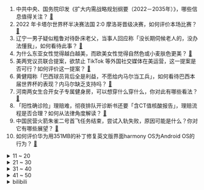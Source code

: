 1. 中共中央、国务院印发《扩大内需战略规划纲要（2022－2035年）》，哪些信息值得关注？ [:link:](https://www.zhihu.com/question/572321968)
2. 2022 年卡塔尔世界杯半决赛法国 2:0 摩洛哥晋级决赛，如何评价本场比赛？ [:link:](https://www.zhihu.com/question/572337883)
3. 辽宁一男子疑似粗鲁对待卧床老父，当事人回应称「没长期伺候老人的，没办法懂我」，如何看待此事？ [:link:](https://www.zhihu.com/question/572104639)
4. 为什么东亚女性觉得越白越美，而欧美女性觉得自然色或小麦肤色更美？ [:link:](https://www.zhihu.com/question/571447748)
5. 美两党议员联合提案，欲禁止 TikTok 等外国社交媒体在美运营，这一提案是否可行？如何评价这一提案？ [:link:](https://www.zhihu.com/question/572298730)
6. 黄健翔称「巴西球员背后全是利益，不愿给内马尔当工兵」，如何看待巴西本届世界杯的表现？内马尔缺乏支持吗？ [:link:](https://www.zhihu.com/question/572145695)
7. 河南两女生合开女子专属健身房，可以想穿什么穿什么，你对此有哪些看法？ [:link:](https://www.zhihu.com/question/571615712)
8. 「阳性确诊险」理赔难，彻夜排队开诊断书还要「含CT值核酸报告」，理赔流程是否合理？如何从法律角度解读？ [:link:](https://www.zhihu.com/question/572311422)
9. 中国民营火箭朱雀二号首飞任务结束，尝试入轨失败，原因可能是什么？你对它有哪些展望？ [:link:](https://www.zhihu.com/question/570565934)
10. 如何评价华为用351MB的补丁修复英文版界面harmony OS为Android OS的行为？ [:link:](https://www.zhihu.com/question/571351988)
<details>
<summary>11 ~ 20</summary>

11. 假如地球忽然出现八十亿头老虎会怎样？ [:link:](https://www.zhihu.com/question/571938256)
12. RNG 官宣元老级选手 xiaohu 离队，如何评价他这七年来在队的表现？他的离开会产生哪些影响？ [:link:](https://www.zhihu.com/question/572322163)
13. 令狐冲独孤九剑大成以后对上张三丰的太极剑哪边更强些? [:link:](https://www.zhihu.com/question/571608701)
14. 山东财经大学本科背景能进去三中一华投行吗? [:link:](https://www.zhihu.com/question/549262852)
15. 多网点快递积压，有快递称工资翻倍仍难招人，具体情况如何？类似情况预计将持续多久？ [:link:](https://www.zhihu.com/question/572073879)
16. 为什么厨师炒的饭都是一粒一粒的，而我炒出来的就是黏糊糊的一坨？ [:link:](https://www.zhihu.com/question/478428170)
17. 高速最高时速也就120Km/h，为什么节能环保不设计够开130-140的发动机就够了呢？ [:link:](https://www.zhihu.com/question/570749736)
18. 如何看待沪上阿姨和游戏《光与夜之恋》的联名事件，活动预告当日就宣布停止合作? [:link:](https://www.zhihu.com/question/572288080)
19. 如何看待「旧三件」到「新三件」的变化？ [:link:](https://www.zhihu.com/question/572289562)
20. 为什么《原神》散兵风评不好，也不强力，流水却和草神不相上下？ [:link:](https://www.zhihu.com/question/571781607)
</details>
<details>
<summary>21 ~ 30</summary>

21. 为什么默克尔要在这个时候公开在明斯克协议上欺骗了普京，她的用意是什么? [:link:](https://www.zhihu.com/question/571856781)
22. 教育部等三部门明确，考研可设置核酸阳性考场，哪些信息值得关注？ [:link:](https://www.zhihu.com/question/572308776)
23. 如果一个人能无限复活，却被锁在海底，会进化出在水中呼吸的器官吗? [:link:](https://www.zhihu.com/question/571854541)
24. 为什么新能源车一到冬天就被唱衰，北方人士是不是与电车无缘了？ [:link:](https://www.zhihu.com/question/572118384)
25. 刘慈欣的黑暗森林假说存在多少漏洞？ [:link:](https://www.zhihu.com/question/451440009)
26. 「抢占县城退烧药」攻略文章引争议，广西成主要目标地区，这一行为是否违法？如何看待恐慌性屯药？ [:link:](https://www.zhihu.com/question/572255831)
27. 女子住1楼质问物业为啥要交电梯费，是否存在合理性，如何从法律角度解读？ [:link:](https://www.zhihu.com/question/571892480)
28. 刘亦菲主演的《梦华录》爆火，能否说明她更适合拍剧而不是电影？ [:link:](https://www.zhihu.com/question/569743515)
29. 财经大 V 侯宁去世，曾人送绰号「空军司令」，有哪些信息值得关注？ [:link:](https://www.zhihu.com/question/572062920)
30. 宫崎骏新作动画《 你想活出怎样的人生 》公开，你对此有何期待？ [:link:](https://www.zhihu.com/question/572113619)
</details>
<details>
<summary>31 ~ 40</summary>

31. 预算 10000 以下能否买到中高端的公路自行车？ [:link:](https://www.zhihu.com/question/570007936)
32. 乌克兰为什么要加入北约？ [:link:](https://www.zhihu.com/question/513320137)
33. 冬天有什么比较好喝的热饮？ [:link:](https://www.zhihu.com/question/565231973)
34. 有哪些可以保护颈椎的人体工程学椅子值得推荐？ [:link:](https://www.zhihu.com/question/49811767)
35. 画画用什么平板和画笔（预算一千左右）？ [:link:](https://www.zhihu.com/question/519073536)
36. 22-23 赛季 NBA凯尔特人 122:118 湖人，如何评价这场比赛？ [:link:](https://www.zhihu.com/question/572265807)
37. 新手在选择蛋白粉时，需要警惕哪些套路？ [:link:](https://www.zhihu.com/question/570615216)
38. 为什么部分地铁站使用“路”作为名称？这是否会引起不必要的混乱？ [:link:](https://www.zhihu.com/question/496976233)
39. 梅西离球王还有多少距离？ [:link:](https://www.zhihu.com/question/536712448)
40. 甄嬛对浣碧那么好，为什么浣碧一再作妖？ [:link:](https://www.zhihu.com/question/365652749)
</details>
<details>
<summary>41 ~ 50</summary>

41. 马上就要过年了，没钱要回家吗？ [:link:](https://www.zhihu.com/question/570336344)
42. 你认为2022年最成功的车企是谁，为什么？ [:link:](https://www.zhihu.com/question/565791660)
43. 初三考200多分还有希望上高中吗？ [:link:](https://www.zhihu.com/question/570893252)
44. 小朋友的安全感是什么？ [:link:](https://www.zhihu.com/question/507363985)
45. 美联储宣布年内最后一次加息 50 基点，2022 年共七次累计加息 425 基点，明年能「刹车」吗？ [:link:](https://www.zhihu.com/question/572444850)
46. 川大华西医院通报 23 岁研究生经抢救无效，因心源性猝死去世，哪些信息值得关注？如何从法律角度解读？ [:link:](https://www.zhihu.com/question/572447239)
47. 如何评价 OPPO 在 INNO DAY 2022 上发布的第二颗自研芯片马里亚纳 Y ？ [:link:](https://www.zhihu.com/question/572266760)
48. 为什么很多著名的艺术家性格都有缺陷？ [:link:](https://www.zhihu.com/question/30547731)
49. 辞职的时候，有人在离职原因上写“胃不好、消化不了领导画的饼”，该如何处理？ [:link:](https://www.zhihu.com/question/412344436)
50. 如果不考虑买车的面子属性，是不是一直打车才更明智？ [:link:](https://www.zhihu.com/question/572265370)
</details><details>
<summary>bilibili</summary>

1. EXO《Don't fight the feeling》MV [:link:](//www.bilibili.com/video/BV1te411P7Wa)
2. 喉咙不舒服，咳嗽，试试这么按！ [:link:](//www.bilibili.com/video/BV1Pg411n7P9)
3. 粉丝说看我发挥，我让他散兵起飞！！！ [:link:](//www.bilibili.com/video/BV1pG411K7MK)
4. “从放羊娃到国家队队长，37岁的他全场打满120分钟！” [:link:](//www.bilibili.com/video/BV1MA41197qw)
5. 这真是一件很酷的事情 [:link:](//www.bilibili.com/video/BV1c14y1T79D)
6. 探秘诺贝尔奖晚宴！准备了整整1年的晚宴上都吃什么？ [:link:](//www.bilibili.com/video/BV1EK411678n)
7. 融合召唤呼唤奇迹【水无月菌】 [:link:](//www.bilibili.com/video/BV1T44y1U72N)
8. 第一次挽救生命，是什么体验 [:link:](//www.bilibili.com/video/BV1FG411K7Cd)
9. 当我穿上老婆婆的衣服去奶奶家，最后笑的站不来了 [:link:](//www.bilibili.com/video/BV1kP411M7fv)
10. 在海南热带雨林国家公园，遇到了这些了不得的生物 [:link:](//www.bilibili.com/video/BV17A4119715)
<details>
<summary>11 ~ 20</summary>

11. 国内开放了 刘庸详细解答关于新冠病毒 [:link:](//www.bilibili.com/video/BV1jM411U7rh)
12. 当我第九次尝试rap [:link:](//www.bilibili.com/video/BV1XD4y187Gh)
13. “究竟什么样的人，才会喜欢这种氛围感” [:link:](//www.bilibili.com/video/BV1F8411V7MG)
14. 《无间道》凭什么能封神20年？20000字细节解读带你看懂经典！ [:link:](//www.bilibili.com/video/BV1ae411P74Q)
15. 小米13性能分析：骁龙8Gen2能效不错！ [:link:](//www.bilibili.com/video/BV1RP4y1S77y)
16. 大咖请客 厨子联动 [:link:](//www.bilibili.com/video/BV11R4y1r71z)
17. 当年4399上的发泄神作，真实结局竟如此阴暗 [:link:](//www.bilibili.com/video/BV1944y1m78G)
18. 你管这叫火腿肠？！！！ [:link:](//www.bilibili.com/video/BV1MG411K74z)
19. 语文老师看了直接气的拉屎！【小学生作业】 [:link:](//www.bilibili.com/video/BV1d14y1P7au)
20. 当我把666片落叶做成高定裙！ [:link:](//www.bilibili.com/video/BV128411V7Tu)
</details>
<details>
<summary>21 ~ 30</summary>

21. 压力怪给老子死 [:link:](//www.bilibili.com/video/BV19R4y1r73j)
22. 挑战买光必胜客店里所有的单品，要花多少钱？结算发现要破产了！ [:link:](//www.bilibili.com/video/BV1g84y1t73u)
23. 当我带爸妈去拍婚纱照 [:link:](//www.bilibili.com/video/BV16D4y1a7fb)
24. 花钱买个游戏，偷装文件还只让玩一次？！ [:link:](//www.bilibili.com/video/BV1H8411V7zY)
25. “蓝朋友”变“男朋友”，这有一个甜甜的故事请查收～ [:link:](//www.bilibili.com/video/BV17K41167pN)
26. 游戏中的女性角色，动作风格差距好大呀…… [:link:](//www.bilibili.com/video/BV1t84y1t7nP)
27. 23首爆火的欧美破亿神曲大串烧！ [:link:](//www.bilibili.com/video/BV1z44y1m7A7)
28. 托尼老师的钢铁战衣，能拿几个诺贝尔奖?【司徒之脑洞】 [:link:](//www.bilibili.com/video/BV13W4y1u7nZ)
29. 看到这一幕，谁还忍心拉绳子！ [:link:](//www.bilibili.com/video/BV118411V7MV)
30. 《下一个是谁》第四季（1） [:link:](//www.bilibili.com/video/BV128411G7by)
</details>
<details>
<summary>31 ~ 40</summary>

31. 历史书：听的我脑子都要长出来了 [:link:](//www.bilibili.com/video/BV1YG4y1u7i3)
32. 现场见证 "库里汤神合砍66分" 勇士大胜凯尔特人！重演总决赛剧情！ [:link:](//www.bilibili.com/video/BV1DV4y1w7ZE)
33. 《我是内个内个内个___》 [:link:](//www.bilibili.com/video/BV1dG4y137wn)
34. 江湖传言一口锅就能做的甜品，整一下？ [:link:](//www.bilibili.com/video/BV1AV4y1N7M3)
35. 沙特王子爱吃这？迪拜王室这聚餐？这家店小伙绷不住了！ [:link:](//www.bilibili.com/video/BV1Qd4y1e7xJ)
36. 一个苹果65？！人均500的黑珍珠只有三道能点的菜？【凭啥那么贵47-醉东】 [:link:](//www.bilibili.com/video/BV1xv4y197UV)
37. 第九个南京大屠杀死难者国家公祭日，请留一分钟 [:link:](//www.bilibili.com/video/BV1eg411n7Wq)
38. 安息吧！查尔斯小火车！通关完结！ [:link:](//www.bilibili.com/video/BV1zd4y1v79r)
39. 南方人冬季骑行东北，零下十度在废弃铁皮房里煮饺子吃，目前感觉良好 [:link:](//www.bilibili.com/video/BV16R4y1r7wz)
40. 【原神手书】散兵「 荣耀向我俯首」 [:link:](//www.bilibili.com/video/BV18d4y1e7NK)
</details>
<details>
<summary>41 ~ 50</summary>

41. 我花3个月研究了钱学森的理论讲的到底是什么？【钱学森下】【正经比比】 [:link:](//www.bilibili.com/video/BV1U14y1K7Ko)
42. 中国民族服装纷纷出手 [:link:](//www.bilibili.com/video/BV1444y1U7C3)
43. 【原神】所有角色换成流浪者(散兵)大招，踹你！ [:link:](//www.bilibili.com/video/BV1DW4y1g7fR)
44. 【装机教程】全网最好的装机教程，没有之一 [:link:](//www.bilibili.com/video/BV1BG4y137mG)
45. 没有弱的宝可梦，只有弱的训练师！！！ [:link:](//www.bilibili.com/video/BV1re4y1T7Fr)
46. 《原神》散兵/流浪者「赐我一梦，但该醒了」 [:link:](//www.bilibili.com/video/BV1DV4y1w78g)
47. angelababy化妆师“改造”普通人⁉画完直接走红毯！ [:link:](//www.bilibili.com/video/BV1id4y1e71E)
48. 【鱼肉肉】这么可爱真是抱歉 甜甜圈~ [:link:](//www.bilibili.com/video/BV1j84y1r7wt)
49. 同桌：我上台就是秀场！ [:link:](//www.bilibili.com/video/BV1N14y1N7wP)
50. 【鉴定热门】千万级食品安全网红主居然经常弄错食物相关常识问题？买到违法产品却从不举报！ [:link:](//www.bilibili.com/video/BV1z44y1U7WX)
</details>
<details>
<summary>51 ~ 60</summary>

51. 这下不得不玩原神了...【P12 这就是当富哥们的感觉吗？】【4K 60】 [:link:](//www.bilibili.com/video/BV1544y1U7cV)
52. 动画里都是真的？四驱车越野大赛，四驱兄弟直呼内行。潇洒杯第六届第一集 [:link:](//www.bilibili.com/video/BV1qM411z7sb)
53. 【旭旭宝宝】宝哥最潮名场面复刻！ [:link:](//www.bilibili.com/video/BV1FK411r7kw)
54. 当我羊了以后，臭卷宝寸步不离守护妈妈！ [:link:](//www.bilibili.com/video/BV1kR4y1r7GE)
55. 这一口够不够解馋？ [:link:](//www.bilibili.com/video/BV1pP4y1D7E8)
56. 新能源狗力车，每公里消耗一袋冻干 [:link:](//www.bilibili.com/video/BV16e4y1T7YL)
57. 他们只是演了一个故事，走不出的是我们 [:link:](//www.bilibili.com/video/BV1i44y1m7to)
58. 关于无障碍通道的事，物理课应该讲的很清楚，就杠上了 [:link:](//www.bilibili.com/video/BV1c44y1U74p)
59. 迪卢克 只用登龙斩 一血无伤雷电将军，但是手机版！ [:link:](//www.bilibili.com/video/BV1TG411M7VA)
60. 很好奇，这游戏凭啥敢卖中国人100w？ [:link:](//www.bilibili.com/video/BV1V84y1t7QA)
</details>
<details>
<summary>61 ~ 70</summary>

61. 喝茶还是饮酒？这件环牙料与后赤壁赋哪个好？ [:link:](//www.bilibili.com/video/BV1NA41197wM)
62. 怪鸽粗茶淡饭，祝您好运常伴！哈哈哈哈哈 [:link:](//www.bilibili.com/video/BV1te411P75k)
63. 男朋友？ 癞蛤蟆罢了 [:link:](//www.bilibili.com/video/BV1F8411V7sa)
64. 统计2700位头部UP主的数据，我发现了什么秘密？ [:link:](//www.bilibili.com/video/BV1T84y1t7XS)
65. 带着紫藤花礼物，我倾听了一位女孩与猫的故事 [:link:](//www.bilibili.com/video/BV1R44y1m7Y3)
66. “众 神 归 位 ！” [:link:](//www.bilibili.com/video/BV1DV4y1P7Sf)
67. 怂 人 日 记 [:link:](//www.bilibili.com/video/BV1QK411677K)
68. 假如龙哥给流浪者配音 [:link:](//www.bilibili.com/video/BV1z8411V7hZ)
69. 广东冬天的仪式感！ [:link:](//www.bilibili.com/video/BV16g411n7GA)
70. 好多朋友说不够看，今天超长九分钟！ [:link:](//www.bilibili.com/video/BV1zg411n75H)
</details>
<details>
<summary>71 ~ 80</summary>

71. 结婚950天后，终于要开始了！！！ [:link:](//www.bilibili.com/video/BV1T8411p7zN)
72. 《2022年度十大黑马剧》【Low君大赏01】 [:link:](//www.bilibili.com/video/BV1314y1T7bU)
73. 【高燃】苦寻一年，一个视频带你看遍历代中国战刀！ [:link:](//www.bilibili.com/video/BV1bR4y1r7c6)
74. 烦·高 [:link:](//www.bilibili.com/video/BV1GP411T7nN)
75. 我！高振宁！回来了！ [:link:](//www.bilibili.com/video/BV1S84y1t77N)
76. 感冒药叠吃=肝衰竭进ICU？感冒退烧药，究竟怎么吃才安全【茼蒿会】 [:link:](//www.bilibili.com/video/BV18P4y1D7GW)
77. 四打五，也从未退缩过 [:link:](//www.bilibili.com/video/BV11R4y1r72h)
78. SEVENTEEN Shadow+March+HOT 2022AAA颁奖典礼舞台 [:link:](//www.bilibili.com/video/BV1W24y1X71d)
79. “我宁可痛苦，我不要麻木”一位农村妇女震惊世人的觉醒与出走 [:link:](//www.bilibili.com/video/BV1Qg411J7Mx)
80. 极限十天出片！只为拍出这位热爱梅西小姐姐的自白 [:link:](//www.bilibili.com/video/BV16g411n751)
</details>
<details>
<summary>81 ~ 90</summary>

81. 我的豚鼠品牌终于出来啦！！！！ [:link:](//www.bilibili.com/video/BV1sD4y1a7Zv)
82. 【Rookie】 很高兴还能见到你 [:link:](//www.bilibili.com/video/BV1B44y1U7fd)
83. “别压抑自己” [:link:](//www.bilibili.com/video/BV1fP4y1S7hi)
84. 挑战国宴名菜灌汤黄鱼，帅小子真的能成功吗？ [:link:](//www.bilibili.com/video/BV1qD4y187xR)
85. 【1000部动漫混剪】我们遥远的不是距离,而是次元！！！ [:link:](//www.bilibili.com/video/BV1b24y1Q7aC)
86. 复刻夜市摊19元一份的牛排，80元买8块，实现牛排自由，太爽了 [:link:](//www.bilibili.com/video/BV19V4y1w75j)
87. 【瑞克与莫蒂】第六季完结，原来全都在铺垫……第六季第十集剧情分析＃244 [:link:](//www.bilibili.com/video/BV1v84y1t7QC)
88. 真的！不认识就不要看了。 丢人........... [:link:](//www.bilibili.com/video/BV11K41167wH)
89. 热缩片好好玩！在上面写字就变得好可爱！ [:link:](//www.bilibili.com/video/BV1gG411K7ry)
90. 生腌海鲜来咯 [:link:](//www.bilibili.com/video/BV1rv4y1X7WC)
</details>
<details>
<summary>91 ~ 100</summary>

91. 帝后两不疑 [:link:](//www.bilibili.com/video/BV1CW4y1M7fX)
92. 当你作死去摸女同学的手 [:link:](//www.bilibili.com/video/BV1N14y1J7ux)
93. 【速度与激情特别行动】地表最强光头联手，怒干改造战士，徒手拽飞机战力逆天！ [:link:](//www.bilibili.com/video/BV1hg411n7fs)
94. “通信行程卡”13日正式下线 [:link:](//www.bilibili.com/video/BV1p84y1t7XC)
95. 《叶问7：神仙下凡之我在人间当老大》 [:link:](//www.bilibili.com/video/BV1cP4y1D788)
96. 东京特产：原神广告 [:link:](//www.bilibili.com/video/BV1LD4y1a7zU)
97. 酱紫剪【2019无敌速通版】！！ [:link:](//www.bilibili.com/video/BV1DV4y1w7NF)
98. 无所谓！黄桃罐头自会出手 [:link:](//www.bilibili.com/video/BV1wA41197gA)
99. 十元贫穷料理再升级，十道大餐让你月底不再勒腰带 [:link:](//www.bilibili.com/video/BV1e24y1Q7mT)
100. 山顶上的半决赛！现场见证阿根廷3比0克罗地亚晋级决赛！梅西的第二次世界杯决赛来了！ [:link:](//www.bilibili.com/video/BV1Le4y1K7DP)
</details></details>
